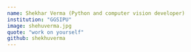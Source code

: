 ```yaml
---
name: Shekhar Verma (Python and computer vision developer)
institution: "GGSIPU"
image: shehuverma.jpg
quote: "work on yourself"
github: shekhuverma
---
```

